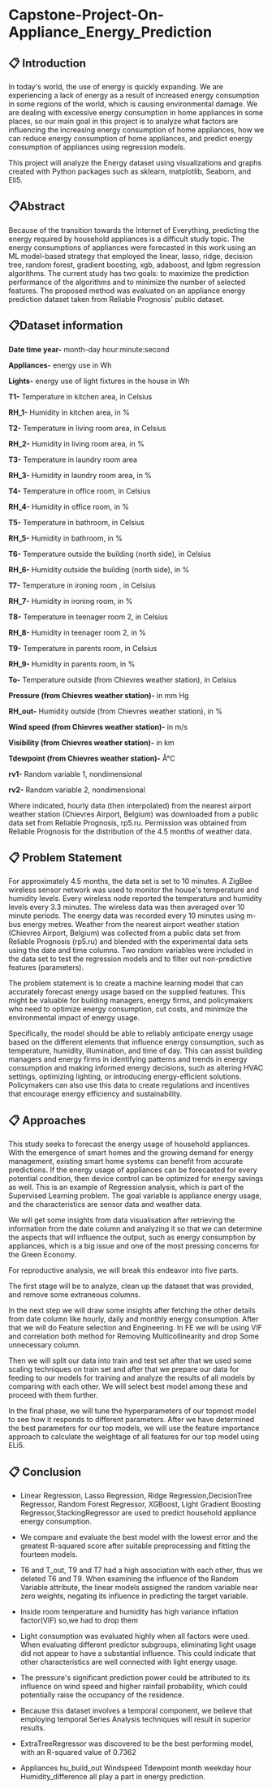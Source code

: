 # Capstone-Project-On-Appliance_Energy_Prediction
## 📋 Introduction

In today's world, the use of energy is quickly expanding. We are experiencing a lack of energy as a result of increased energy consumption in some regions of the world, which is causing environmental damage. We are dealing with excessive energy consumption in home appliances in some places, so our main goal in this project is to analyze what factors are influencing the increasing energy consumption of home appliances, how we can reduce energy consumption of home appliances, and predict energy consumption of appliances using regression models.

This project will analyze the Energy dataset using visualizations and graphs created with Python packages such as sklearn, matplotlib, Seaborn, and Eli5.

## 📋Abstract

Because of the transition towards the Internet of Everything, predicting the energy required by household appliances is a difficult study topic. The energy consumptions of appliances were forecasted in this work using an ML model-based strategy that employed the linear, lasso, ridge, decision tree, random forest, gradient boosting, xgb, adaboost, and lgbm regression algorithms. The current study has two goals: to maximize the prediction performance of the algorithms and to minimize the number of selected features. The proposed method was evaluated on an appliance energy prediction dataset taken from Reliable Prognosis' public dataset.

## 📋Dataset information 

**Date time year-** month-day hour:minute:second

**Appliances-** energy use in Wh

**Lights-** energy use of light fixtures in the house in Wh

**T1-** Temperature in kitchen area, in Celsius

**RH_1-** Humidity in kitchen area, in %

**T2-** Temperature in living room area, in Celsius

**RH_2-** Humidity in living room area, in %

**T3-** Temperature in laundry room area

**RH_3-** Humidity in laundry room area, in %

**T4-** Temperature in office room, in Celsius

**RH_4-** Humidity in office room, in %

**T5-** Temperature in bathroom, in Celsius

**RH_5-** Humidity in bathroom, in %

**T6-** Temperature outside the building (north side), in Celsius

**RH_6-** Humidity outside the building (north side), in %

**T7-** Temperature in ironing room , in Celsius

**RH_7-** Humidity in ironing room, in %

**T8-** Temperature in teenager room 2, in Celsius

**RH_8-** Humidity in teenager room 2, in %

**T9-** Temperature in parents room, in Celsius

**RH_9-** Humidity in parents room, in %

**To-** Temperature outside (from Chievres weather station), in Celsius

**Pressure (from Chievres weather station)-** in mm Hg

**RH_out-** Humidity outside (from Chievres weather station), in %

**Wind speed (from Chievres weather station)-** in m/s

**Visibility (from Chievres weather station)-** in km

**Tdewpoint (from Chievres weather station)-** Â°C

**rv1-** Random variable 1, nondimensional

**rv2-** Random variable 2, nondimensional

Where indicated, hourly data (then interpolated) from the nearest airport weather station (Chievres Airport, Belgium) was downloaded from a public data set from Reliable Prognosis, rp5.ru. Permission was obtained from Reliable Prognosis for the distribution of the 4.5 months of weather data.

## 📋 Problem Statement

For approximately 4.5 months, the data set is set to 10 minutes. A ZigBee wireless sensor network was used to monitor the house's temperature and humidity levels. Every wireless node reported the temperature and humidity levels every 3.3 minutes. The wireless data was then averaged over 10 minute periods. The energy data was recorded every 10 minutes using m-bus energy metres. Weather from the nearest airport weather station (Chievres Airport, Belgium) was collected from a public data set from Reliable Prognosis (rp5.ru) and blended with the experimental data sets using the date and time columns. Two random variables were included in the data set to test the regression models and to filter out non-predictive features (parameters).

The problem statement is to create a machine learning model that can accurately forecast energy usage based on the supplied features. This might be valuable for building managers, energy firms, and policymakers who need to optimize energy consumption, cut costs, and minimize the environmental impact of energy usage.

Specifically, the model should be able to reliably anticipate energy usage based on the different elements that influence energy consumption, such as temperature, humidity, illumination, and time of day. This can assist building managers and energy firms in identifying patterns and trends in energy consumption and making informed energy decisions, such as altering HVAC settings, optimizing lighting, or introducing energy-efficient solutions. Policymakers can also use this data to create regulations and incentives that encourage energy efficiency and sustainability.

## 📋 Approaches

This study seeks to forecast the energy usage of household appliances. With the emergence of smart homes and the growing demand for energy management, existing smart home systems can benefit from accurate predictions. If the energy usage of appliances can be forecasted for every potential condition, then device control can be optimized for energy savings as well. This is an example of Regression analysis, which is part of the Supervised Learning problem. The goal variable is appliance energy usage, and the characteristics are sensor data and weather data.

We will get some insights from data visualisation after retrieving the information from the date column and analyzing it so that we can determine the aspects that will influence the output, such as energy consumption by appliances, which is a big issue and one of the most pressing concerns for the Green Economy.

For reproductive analysis, we will break this endeavor into five parts.

The first stage will be to analyze, clean up the dataset that was provided, and remove some extraneous columns.

In the next step we will draw some insights after fetching the other details from date column like hourly, daily and monthly energy consumption. After that we will do Feature selection and Engineering. In FE we will be using VIF and correlation both method for Removing Multicollinearity and drop Some unnecessary column.

Then we will split our data into train and test set after that we used some scaling techniques on train set and after that we prepare our data for feeding to our models for training and analyze the results of all models by comparing with each other. We will select best model among these and proceed with them further.

In the final phase, we will tune the hyperparameters of our topmost model to see how it responds to different parameters. After we have determined the best parameters for our top models, we will use the feature importance approach to calculate the weightage of all features for our top model using ELi5.

## 📋 Conclusion

* Linear Regression, Lasso Regression, Ridge Regression,DecisionTree Regressor, Random Forest Regressor, XGBoost, Light Gradient Boosting Regressor,StackingRegressor are used to predict household appliance energy consumption.
* We compare and evaluate the best model with the lowest error and the greatest R-squared score after suitable preprocessing and fitting the fourteen models.
* T6 and T_out, T9 and T7 had a high association with each other, thus we deleted T6 and T9. When examining the influence of the Random Variable attribute, the linear models assigned the random variable near zero weights, negating its influence in predicting the target variable.


* Inside room temperature and humidity has high variance inflation factor(VIF) so,we had to drop them
* Light consumption was evaluated highly when all factors were used. When evaluating different predictor subgroups, eliminating light usage did not appear to have a substantial influence. This could indicate that other characteristics are well connected with light energy usage.
* The pressure's significant prediction power could be attributed to its influence on wind speed and higher rainfall probability, which could potentially raise the occupancy of the residence.
* Because this dataset involves a temporal component, we believe that employing temporal Series Analysis techniques will result in superior results.
* ExtraTreeRegressor was discovered to be the best performing model, with an R-squared value of 0.7362
* Appliances	hu_build_out	Windspeed	Tdewpoint	month	weekday	hour	Humidity_difference  all play a part in energy prediction.

